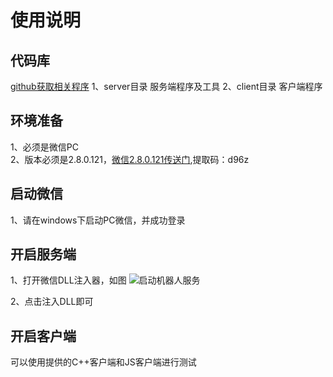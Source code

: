 
# 使用说明
## 代码库
[github获取相关程序](https://github.com/cixingguangming55555/wechat-bot "github获取相关程序")
1、server目录  服务端程序及工具
2、client目录  客户端程序
## 环境准备
1、必须是微信PC  
2、版本必须是2.8.0.121，[微信2.8.0.121传送门](https://pan.baidu.com/s/1LoV9wc1XaJMX1O6uLcxq1Q "微信2.8.0.121传送门"),提取码：d96z
## 启动微信
1、请在windows下启动PC微信，并成功登录
## 开启服务端
1、打开微信DLL注入器，如图
![启动机器人服务](https://www.showdoc.cc/server/api/common/visitfile/sign/4c1d3698dba487adb2ae9af9e41451a8?showdoc=.jpg)

2、点击注入DLL即可
## 开启客户端
可以使用提供的C++客户端和JS客户端进行测试

